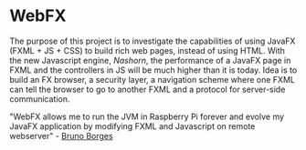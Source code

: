 WebFX
=====
The purpose of this project is to investigate the capabilities of using JavaFX (FXML + JS + CSS) to build rich web pages, instead of using HTML. With the new Javascript engine, *Nashorn*, the performance of a JavaFX page in FXML and the controllers in JS will be much higher than it is today. Idea is to build an FX browser, a security layer, a navigation scheme where one FXML can tell the browser to go to another FXML and a protocol for server-side communication.

"WebFX allows me to run the JVM in Raspberry Pi forever and evolve my JavaFX application by modifying FXML and Javascript on remote webserver" - [Bruno Borges](https://twitter.com/brunoborges/status/463187071872823296)
